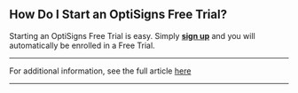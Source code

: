 ## How Do I Start an OptiSigns Free Trial?

Starting an OptiSigns Free Trial is easy. Simply [**sign up**](https://app.optisigns.com/signUp) and you will automatically be enrolled in a Free Trial.



* * *

For additional information, see the full article [here](https://support.optisigns.com/hc/en-us/articles/37966066335891)

---
